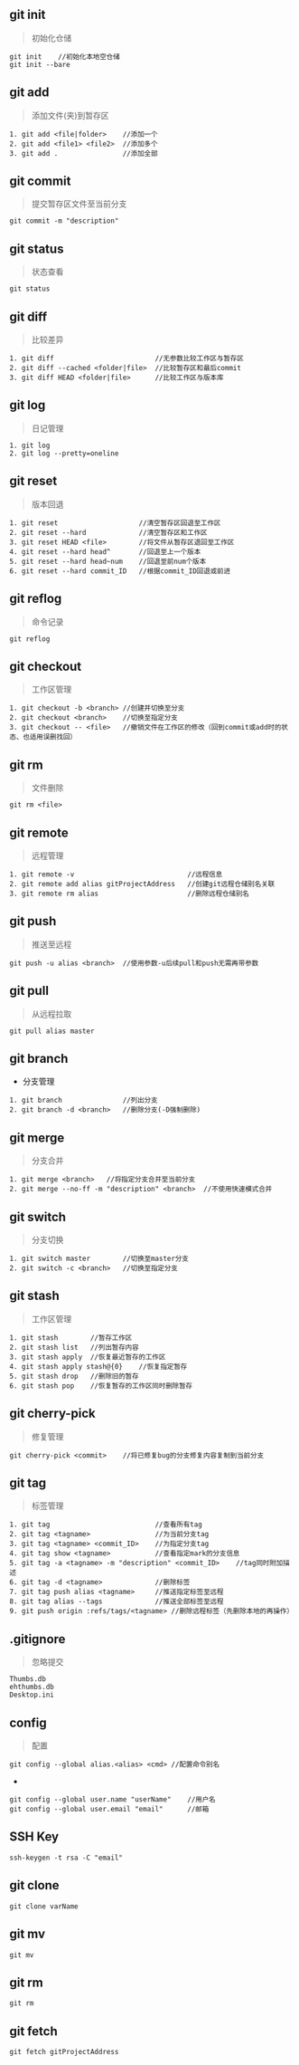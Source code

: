 ## git init ###
> 初始化仓储
> 
	git init	//初始化本地空仓储
	git init --bare

## git add ###
> 添加文件(夹)到暂存区
> 
	1. git add <file|folder>	//添加一个
	2. git add <file1> <file2>	//添加多个
	3. git add .				//添加全部

## git commit ###
> 提交暂存区文件至当前分支
> 
	git commit -m "description"

## git status ###
> 状态查看
> 
	git status

## git diff ###
> 比较差异
> 
	1. git diff 						//无参数比较工作区与暂存区
	2. git diff --cached <folder|file>	//比较暂存区和最后commit
	3. git diff HEAD <folder|file>		//比较工作区与版本库

## git log ###
> 日记管理
> 
	1. git log
	2. git log --pretty=oneline

## git reset ###
> 版本回退
>
	1. git reset					//清空暂存区回退至工作区
	2. git reset --hard				//清空暂存区和工作区
	3. git reset HEAD <file>		//将文件从暂存区退回至工作区
	4. git reset --hard head^		//回退至上一个版本
	5. git reset --hard head~num	//回退至前num个版本
	6. git reset --hard commit_ID	//根据commit_ID回退或前进

## git reflog ###
> 命令记录
> 
	git reflog

## git checkout ###
> 工作区管理
> 
	1. git checkout -b <branch>	//创建并切换至分支
	2. git checkout <branch>	//切换至指定分支
	3. git checkout -- <file>	//撤销文件在工作区的修改（回到commit或add时的状态、也适用误删找回）
	

## git rm ###
> 文件删除
> 
	git rm <file> 

## git remote ###
> 远程管理
> 
	1. git remote -v							//远程信息
	2. git remote add alias gitProjectAddress	//创建git远程仓储别名关联
	3. git remote rm alias						//删除远程仓储别名

## git push ###
> 推送至远程
> 
	git push -u alias <branch>	//使用参数-u后续pull和push无需再带参数

## git pull ###
> 从远程拉取
> 
	git pull alias master

## git branch ###
+ 分支管理
> 
	1. git branch				//列出分支
	2. git branch -d <branch>	//删除分支(-D强制删除)

## git merge ###
> 分支合并
> 
	1. git merge <branch>	//将指定分支合并至当前分支
	2. git merge --no-ff -m "description" <branch>	//不使用快速模式合并

## git switch ###
> 分支切换
> 
	1. git switch master		//切换至master分支
	2. git switch -c <branch>	//切换至指定分支

## git stash ###
> 工作区管理
> 
	1. git stash		//暂存工作区
	2. git stash list	//列出暂存内容
	3. git stash apply	//恢复最近暂存的工作区
	4. git stash apply stash@{0}	//恢复指定暂存
	5. git stash drop	//删除旧的暂存
	6. git stash pop	//恢复暂存的工作区同时删除暂存	

## git cherry-pick ###
> 修复管理
> 
	git cherry-pick <commit>	//将已修复bug的分支修复内容复制到当前分支

## git tag ###
> 标签管理
> 
	1. git tag							//查看所有tag
	2. git tag <tagname>				//为当前分支tag
	3. git tag <tagname> <commit_ID>	//为指定分支tag
	4. git tag show <tagname>			//查看指定mark的分支信息
	5. git tag -a <tagname> -m "description" <commit_ID>	//tag同时附加描述
	6. git tag -d <tagname>				//删除标签
	7. git tag push alias <tagname>	 	//推送指定标签至远程
	8. git tag alias --tags				//推送全部标签至远程
	9. git push origin :refs/tags/<tagname>	//删除远程标签（先删除本地的再操作）

## .gitignore ###
> 忽略提交
> 
	Thumbs.db
	ehthumbs.db
	Desktop.ini

## config ###
> 配置
> 
	git config --global alias.<alias> <cmd>	//配置命令别名

-
>
	git config --global user.name "userName"	//用户名
	git config --global user.email "email"		//邮箱

## SSH Key ##
>
	ssh-keygen -t rsa -C "email"

## git clone ##
>
	git clone varName

## git mv ##
>
	git mv

## git rm ##
>
	git rm

## git fetch ##
>
	git fetch gitProjectAddress
